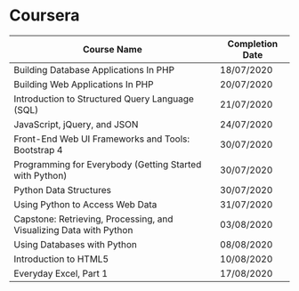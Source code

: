 # Coursera

| Course Name		                                                     | Completion Date|
| -------------------------------------------------------------------| ---------------|
| Building Database Applications In PHP	                             | 18/07/2020	    |
| Building Web Applications In PHP                                   | 20/07/2020     |
| Introduction to Structured Query Language (SQL)                    | 21/07/2020     |    
| JavaScript, jQuery, and JSON                                       | 24/07/2020     |
| Front-End Web UI Frameworks and Tools: Bootstrap 4                 | 30/07/2020     |
| Programming for Everybody (Getting Started with Python)            | 30/07/2020     |
| Python Data Structures                                             | 30/07/2020     |
| Using Python to Access Web Data                                    | 31/07/2020     |
| Capstone: Retrieving, Processing, and Visualizing Data with Python | 03/08/2020     |
| Using Databases with Python                                        | 08/08/2020     |
| Introduction to HTML5                                              | 10/08/2020     |
| Everyday Excel, Part 1                                             | 17/08/2020     |
